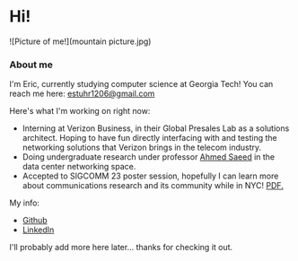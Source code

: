 # Hi!
![Picture of me!](mountain picture.jpg)
### About me
I'm Eric, currently studying computer science at Georgia Tech! You can reach me here: estuhr1206@gmail.com

Here's what I'm working on right now:
* Interning at Verizon Business, in their Global Presales Lab as a solutions architect. Hoping to have fun directly interfacing with and testing the networking solutions that Verizon brings in the telecom industry. 
* Doing undergraduate research under professor [Ahmed Saeed](https://saeed.github.io/) in the data center networking space. 
 * Accepted to SIGCOMM 23 poster session, hopefully I can learn more about communications research and its community while in NYC! <a href="sigcomm23_estuhr_asaeed.pdf" target="_blank">PDF.</a>
 
My info:
* [Github](https://github.com/estuhr1206)
* [LinkedIn](https://www.linkedin.com/in/eric-stuhr/)

I'll probably add more here later... thanks for checking it out. 
